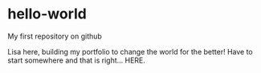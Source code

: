 # hello-world
My first repository on github

Lisa here, building my portfolio to change the world for the better! Have to start somewhere and that is right... HERE.
